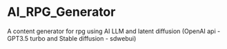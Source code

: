 # AI_RPG_Generator
A content generator for rpg using AI LLM and latent diffusion (OpenAI api - GPT3.5 turbo and Stable diffusion - sdwebui)
